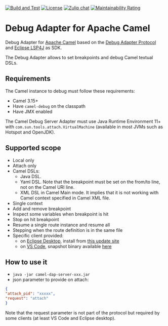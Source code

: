 [![Build and Test](https://github.com/camel-tooling/camel-debug-adapter/actions/workflows/ci.yaml/badge.svg)](https://github.com/camel-tooling/camel-debug-adapter/actions/workflows/ci.yaml)
[![License](https://img.shields.io/badge/license-Apache%202-blue.svg)]()
[![Zulip chat](https://img.shields.io/badge/zulip-join_chat-brightgreen.svg)](https://camel.zulipchat.com/#narrow/stream/258729-camel-tooling)
[![Maintainability Rating](https://sonarcloud.io/api/project_badges/measure?project=camel-tooling_camel-debug-adapter&metric=sqale_rating)](https://sonarcloud.io/summary/new_code?id=camel-tooling_camel-debug-adapter)

# Debug Adapter for Apache Camel

Debug Adapter for [Apache Camel](https://camel.apache.org/) based on the [Debug Adapter Protocol](https://microsoft.github.io/debug-adapter-protocol/) and [Eclipse LSP4J](https://github.com/eclipse/lsp4j) as SDK.

The Debug Adapter allows to set breakpoints and debug Camel textual DSLs.

## Requirements

The Camel instance to debug must follow these requirements:

- Camel 3.15+
- Have `camel-debug` on the classpath
- Have JMX enabled

The Camel Debug Server Adapter must use Java Runtime Environment 11+ with `com.sun.tools.attach.VirtualMachine` (available in most JVMs such as Hotspot and OpenJDK).

## Supported scope

- Local only
- Attach only
- Camel DSLs:
  - Java DSL.
  - Yaml DSL. Note that the breakpoint must be set on the from/to line, not on the Camel URI line.
  - XML DSL in Camel Main mode. It implies that it is not working with Camel context specified in Camel XML file.
- Single context
- Add and remove breakpoint
- Inspect some variables when breakpoint is hit
- Stop on hit breakpoint
- Resume a single route instance and resume all
- Stepping when the route definition is in the same file
- Specific client provided:
  - on [Eclipse Desktop](https://github.com/camel-tooling/camel-dap-client-eclipse), install from [this update site](https://camel-tooling.github.io/camel-dap-client-eclipse/)
  - on [VS Code](https://github.com/camel-tooling/camel-dap-client-vscode), snapshot binary available [here](https://download.jboss.org/jbosstools/vscode/snapshots/vscode-debug-adapter-apache-camel/)

## How to use it

- `java -jar camel-dap-server-xxx.jar`
- json parameter to provide on attach:

```json
{
"attach_pid": "xxxxx",
"request": "attach"
}
```

Note that the request parameter is not part of the protocol but required by some clients (at least VS Code and Eclipse desktop).
